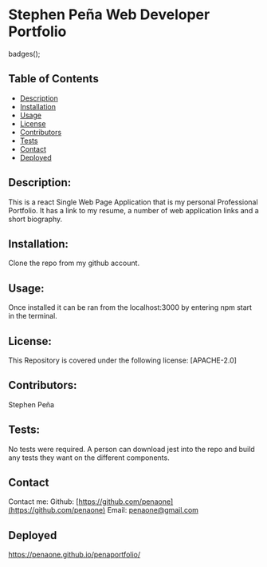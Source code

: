   




   
   # Stephen Peña Web Developer Portfolio
  

badges();
## Table of Contents
* [Description](#description)
* [Installation](#installation)
* [Usage](#usage)
* [License](#license)
* [Contributors](#contributors)
* [Tests](#tests)
* [Contact](#contact)
* [Deployed](#deployed)


## Description:
This is a react Single Web Page Application that is my personal Professional Portfolio. It has a link to my resume, a number of web application links and a short biography.


## Installation:
Clone the repo from my github account.


## Usage:
Once installed it can be ran from the localhost:3000 by entering npm start in the terminal.


## License:
This Repository is covered under the following license: [APACHE-2.0] 

## Contributors:
Stephen Peña



## Tests:
No tests were required. A person can download jest into the repo and build any tests they want on the different components.


## Contact
Contact me:
Github: [https://github.com/penaone](https://github.com/penaone)
Email: [penaone@gmail.com](penaone@gmail.com)

## Deployed
https://penaone.github.io/penaportfolio/

